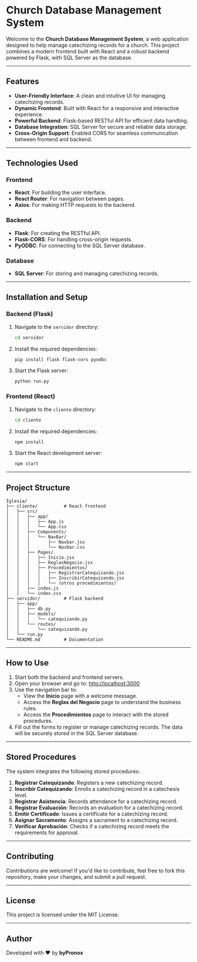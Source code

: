# Church Database Management System

Welcome to the **Church Database Management System**, a web application designed to help manage catechizing records for a church. This project combines a modern frontend built with React and a robust backend powered by Flask, with SQL Server as the database.

---

## Features

- **User-Friendly Interface**: A clean and intuitive UI for managing catechizing records.
- **Dynamic Frontend**: Built with React for a responsive and interactive experience.
- **Powerful Backend**: Flask-based RESTful API for efficient data handling.
- **Database Integration**: SQL Server for secure and reliable data storage.
- **Cross-Origin Support**: Enabled CORS for seamless communication between frontend and backend.

---

## Technologies Used

### Frontend
- **React**: For building the user interface.
- **React Router**: For navigation between pages.
- **Axios**: For making HTTP requests to the backend.

### Backend
- **Flask**: For creating the RESTful API.
- **Flask-CORS**: For handling cross-origin requests.
- **PyODBC**: For connecting to the SQL Server database.

### Database
- **SQL Server**: For storing and managing catechizing records.

---

## Installation and Setup

### Backend (Flask)

1. Navigate to the `servidor` directory:
   ```bash
   cd servidor
   ```

2. Install the required dependencies:
   ```bash
   pip install flask flask-cors pyodbc
   ```

3. Start the Flask server:
   ```bash
   python run.py
   ```

### Frontend (React)

1. Navigate to the `cliente` directory:
   ```bash
   cd cliente
   ```

2. Install the required dependencies:
   ```bash
   npm install
   ```

3. Start the React development server:
   ```bash
   npm start
   ```

---

## Project Structure

```
Iglesia/
├── cliente/          # React frontend
│   ├── src/
│   │   ├── app/
│   │   │   ├── App.js
│   │   │   └── App.css
│   │   ├── Components/
│   │   │   └── NavBar/
│   │   │       ├── Navbar.jsx
│   │   │       └── Navbar.css
│   │   ├── Pages/
│   │   │   ├── Inicio.jsx
│   │   │   ├── ReglasNegocio.jsx
│   │   │   ├── Procedimientos/
│   │   │   │   ├── RegistrarCatequizando.jsx
│   │   │   │   ├── InscribirCatequizando.jsx
│   │   │   │   └── (otros procedimientos)
│   │   ├── index.js
│   │   └── index.css
├── servidor/         # Flask backend
│   ├── app/
│   │   ├── db.py
│   │   ├── models/
│   │   │   └── catequizando.py
│   │   └── routes/
│   │       └── catequizando.py
│   └── run.py
└── README.md         # Documentation
```

---

## How to Use

1. Start both the backend and frontend servers.
2. Open your browser and go to: [http://localhost:3000](http://localhost:3000)
3. Use the navigation bar to:
   - View the **Inicio** page with a welcome message.
   - Access the **Reglas del Negocio** page to understand the business rules.
   - Access the **Procedimientos** page to interact with the stored procedures.
4. Fill out the forms to register or manage catechizing records. The data will be securely stored in the SQL Server database.

---

## Stored Procedures

The system integrates the following stored procedures:

1. **Registrar Catequizando**: Registers a new catechizing record.
2. **Inscribir Catequizando**: Enrolls a catechizing record in a catechesis level.
3. **Registrar Asistencia**: Records attendance for a catechizing record.
4. **Registrar Evaluación**: Records an evaluation for a catechizing record.
5. **Emitir Certificado**: Issues a certificate for a catechizing record.
6. **Asignar Sacramento**: Assigns a sacrament to a catechizing record.
7. **Verificar Aprobación**: Checks if a catechizing record meets the requirements for approval.

---

## Contributing

Contributions are welcome! If you'd like to contribute, feel free to fork this repository, make your changes, and submit a pull request.

---

## License

This project is licensed under the MIT License.

---

## Author

Developed with ❤️ by **byPronox**
